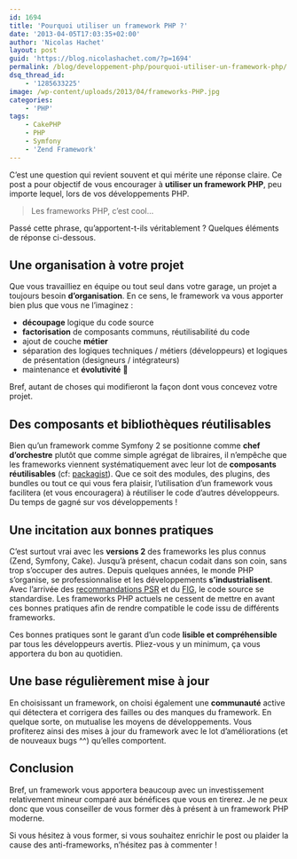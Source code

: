```yaml
---
id: 1694
title: 'Pourquoi utiliser un framework PHP ?'
date: '2013-04-05T17:03:35+02:00'
author: 'Nicolas Hachet'
layout: post
guid: 'https://blog.nicolashachet.com/?p=1694'
permalink: /blog/developpement-php/pourquoi-utiliser-un-framework-php/
dsq_thread_id:
    - '1285633225'
image: /wp-content/uploads/2013/04/frameworks-PHP.jpg
categories:
    - 'PHP'
tags:
    - CakePHP
    - PHP
    - Symfony
    - 'Zend Framework'
---
```


C’est une question qui revient souvent et qui mérite une réponse claire. Ce post a pour objectif de vous encourager à **utiliser un framework PHP**, peu importe lequel, lors de vos développements PHP.

> Les frameworks PHP, c’est cool…

Passé cette phrase, qu’apportent-t-ils véritablement ? Quelques éléments de réponse ci-dessous.

## Une organisation à votre projet

Que vous travailliez en équipe ou tout seul dans votre garage, un projet a toujours besoin **d’organisation**. En ce sens, le framework va vous apporter bien plus que vous ne l’imaginez :

- **découpage** logique du code source
- **factorisation** de composants communs, réutilisabilité du code
- ajout de couche **métier**
- séparation des logiques techniques / métiers (développeurs) et logiques de présentation (designeurs / intégrateurs)
- maintenance et **évolutivité** 🙂

Bref, autant de choses qui modifieront la façon dont vous concevez votre projet.

## Des composants et bibliothèques réutilisables

Bien qu’un framework comme Symfony 2 se positionne comme **chef d’orchestre** plutôt que comme simple agrégat de libraires, il n’empêche que les frameworks viennent systématiquement avec leur lot de **composants réutilisables** (cf: [packagist](https://packagist.org/ "Composants PHP")). Que ce soit des modules, des plugins, des bundles ou tout ce qui vous fera plaisir, l’utilisation d’un framework vous facilitera (et vous encouragera) à réutiliser le code d’autres développeurs. Du temps de gagné sur vos développements !

## Une incitation aux bonnes pratiques

C’est surtout vrai avec les **versions 2** des frameworks les plus connus (Zend, Symfony, Cake). Jusqu’à présent, chacun codait dans son coin, sans trop s’occuper des autres. Depuis quelques années, le monde PHP s’organise, se professionnalise et les développements **s’industrialisent**. Avec l’arrivée des [recommandations PSR](https://blog.nicolashachet.com/2013/01/10/technologies/php/quest-ce-que-les-recommandations-psr/ "Qu’est-ce que les recommandations PSR en PHP ?") et du [FIG](https://blog.nicolashachet.com/2013/01/10/technologies/php/quest-ce-que-le-php-framework-interoperability-group-fig/ "Qu’est-ce que le PHP Framework Interoperability Group (FIG) ?"), le code source se standardise. Les frameworks PHP actuels ne cessent de mettre en avant ces bonnes pratiques afin de rendre compatible le code issu de différents frameworks.

Ces bonnes pratiques sont le garant d’un code **lisible et compréhensible** par tous les développeurs avertis. Pliez-vous y un minimum, ça vous apportera du bon au quotidien.

## Une base régulièrement mise à jour

En choisissant un framework, on choisi également une **communauté** active qui détectera et corrigera des failles ou des manques du framework. En quelque sorte, on mutualise les moyens de développements. Vous profiterez ainsi des mises à jour du framework avec le lot d’améliorations (et de nouveaux bugs ^^) qu’elles comportent.

## Conclusion

Bref, un framework vous apportera beaucoup avec un investissement relativement mineur comparé aux bénéfices que vous en tirerez. Je ne peux donc que vous conseiller de vous former dès à présent à un framework PHP moderne.

Si vous hésitez à vous former, si vous souhaitez enrichir le post ou plaider la cause des anti-frameworks, n’hésitez pas à commenter !
